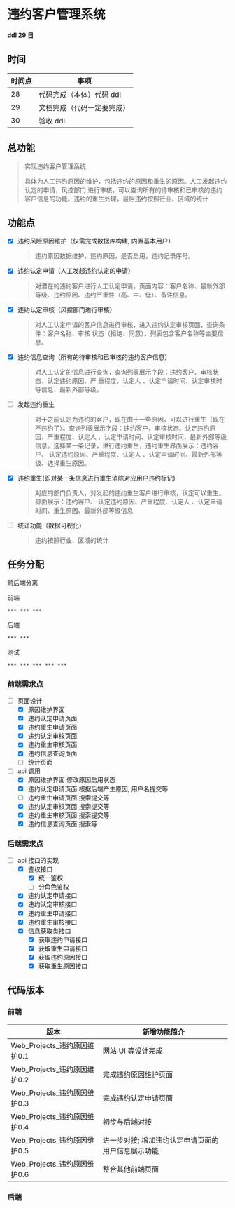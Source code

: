 # 违约客户管理系统

**ddl 29 日**

## 时间

| 时间点 | 事项                       |
| ------ | -------------------------- |
| 28     | 代码完成（本体）代码 ddl   |
| 29     | 文档完成（代码一定要完成） |
| 30     | 验收 ddl                   |



## 总功能

> 实现违约客户管理系统
>
> 具体为人工违约原因的维护，包括违约的原因和重生的原因。人工发起违约认定的申请，风控部门 进行审核，可以查询所有的待审核和已审核的违约客户信息的功能。违约的重生处理，最后违约按照行业、区域的统计

## 功能点

- [x] 违约风险原因维护（仅需完成数据库构建, 内置基本用户）

  > 违约原因数据维护，违约原因，是否启用，违约记录序号。

- [x] 违约认定申请（人工发起违约认定的申请）

  > 对潜在的违约客户进行人工认定申请，页面内容：客户名称、最新外部等级、违约原因、违约严重性（高、中、低）、备注信息。

- [x] 违约认定审核（风控部门进行审核）

  > 对人工认定申请的客户信息进行审核，进入违约认定审核页面，查询条件：客户名称、审核 状态（拒绝、同意），列表包含客户名称等主要信息。

- [x] 违约信息查询（所有的待审核和已审核的违约客户信息）

  > 对人工认定的信息进行查询，查询列表展示字段：违约客户、审核状态、认定违约原因、严 重程度、认定人 、认定申请时间、认定审核时等信息、最新外部等级。

- [ ] 发起违约重生

  > 对于之前认定为违约的客户，现在由于一些原因，可以进行重生（现在不违约了）。查询列表展示字段：违约客户、审核状态、认定违约原因、严重程度、认定人 、认定申请时间、认定审核时间、最新外部等级信息。选择某一条记录，进行违约重生，违约重生界面展示：违约客户、 认定违约原因、严重程度、认定人 、认定申请时间、最新外部等级、选择重生原因。

- [x] 违约重生(即对某一条信息进行重生消除对应用户违约标记)

  > 对应的部门负责人，对发起的违约重生客户进行审核，认定可以重生。界面展示：违约客户、 认定违约原因、严重程度、认定人 、认定申请时间、重生原因、最新外部等级信息

- [ ] 统计功能（数据可视化）

  > 违约按照行业、区域的统计

## 任务分配

前后端分离

前端

```
*** *** ***
```

后端

```
*** ***
```

测试

```
*** *** *** *** ***
```



### 前端需求点

- [ ] 页面设计
  - [x] 原因维护界面
  - [x] 违约认定申请页面
  - [x] 违约重生申请页面
  - [x] 违约认定审核页面
  - [x] 违约重生审核页面
  - [x] 违约信息查询页面
  - [ ] 统计页面
- [ ] api 调用
  - [x] 原因维护界面 修改原因启用状态
  - [x] 违约认定申请页面 根据后端产生原因, 用户名提交等
  - [ ] 违约重生申请页面 搜索提交等
  - [x] 违约认定审核页面 搜索提交等
  - [x] 违约重生审核页面 搜索提交等
  - [x] 违约信息查询页面 搜索等

### 后端需求点

- [ ] api 接口的实现
  - [x] 鉴权接口
    - [x] 统一鉴权
    - [ ] 分角色鉴权
  - [x] 违约认定申请接口
  - [x] 违约认定审核接口
  - [x] 违约重生申请接口
  - [x] 违约重生审核接口
  - [x] 信息获取类接口
    - [x] 获取违约申请接口
    - [x] 获取重生申请接口
    - [x] 获取违约原因接口
    - [x] 获取重生原因接口

## 代码版本

### 前端

| 版本                         | 新增功能简介                                       |
| ---------------------------- | -------------------------------------------------- |
| Web_Projects_违约原因维护0.1 | 网站 UI 等设计完成                                 |
| Web_Projects_违约原因维护0.2 | 完成违约原因维护页面                               |
| Web_Projects_违约原因维护0.3 | 完成违约认定申请页面                               |
| Web_Projects_违约原因维护0.4 | 初步与后端对接                                     |
| Web_Projects_违约原因维护0.5 | 进一步对接; 增加违约认定申请页面的用户信息展示功能 |
| Web_Projects_违约原因维护0.6 | 整合其他前端页面                                   |





### 后端
